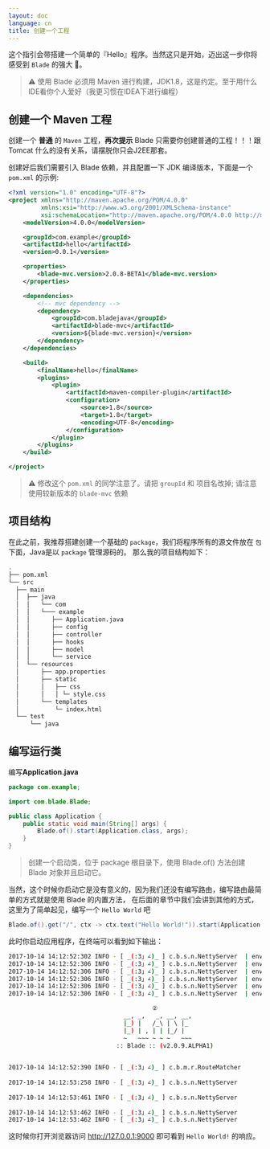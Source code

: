 ```yaml
---
layout: doc
language: cn
title: 创建一个工程
---
```



这个指引会带搭建一个简单的『Hello』程序。当然这只是开始，迈出这一步你将感受到 `Blade` 的强大 💪。

> ⚠️ 使用 Blade 必须用 Maven 进行构建，JDK1.8，这是约定。至于用什么IDE看你个人爱好（我更习惯在IDEA下进行编程）

## 创建一个 Maven 工程

创建一个 **普通** 的 `Maven` 工程，**再次提示** Blade 只需要你创建普通的工程！！！跟 Tomcat 什么的没有关系，请摆脱你只会J2EE那套。

创建好后我们需要引入 Blade 依赖，并且配置一下 JDK 编译版本，下面是一个 `pom.xml` 的示例:

```xml
<?xml version="1.0" encoding="UTF-8"?>
<project xmlns="http://maven.apache.org/POM/4.0.0"
         xmlns:xsi="http://www.w3.org/2001/XMLSchema-instance"
         xsi:schemaLocation="http://maven.apache.org/POM/4.0.0 http://maven.apache.org/xsd/maven-4.0.0.xsd">
    <modelVersion>4.0.0</modelVersion>

    <groupId>com.example</groupId>
    <artifactId>hello</artifactId>
    <version>0.0.1</version>

    <properties>
        <blade-mvc.version>2.0.8-BETA1</blade-mvc.version>
    </properties>

    <dependencies>
        <!-- mvc dependency -->
        <dependency>
            <groupId>com.bladejava</groupId>
            <artifactId>blade-mvc</artifactId>
            <version>${blade-mvc.version}</version>
        </dependency>
    </dependencies>

    <build>
        <finalName>hello</finalName>
        <plugins>
            <plugin>
                <artifactId>maven-compiler-plugin</artifactId>
                <configuration>
                    <source>1.8</source>
                    <target>1.8</target>
                    <encoding>UTF-8</encoding>
                </configuration>
            </plugin>
        </plugins>
    </build>

</project>
```

> ⚠️ 修改这个 `pom.xml` 的同学注意了。请把 `groupId` 和 项目名改掉; 请注意使用较新版本的 `blade-mvc` 依赖

## 项目结构

在此之前，我推荐搭建创建一个基础的 `package`，我们将程序所有的源文件放在 `包` 下面，Java是以 `package` 管理源码的。
那么我的项目结构如下：

```bash
.
├── pom.xml
└── src
  ├── main
  │  ├── java
  │  │   └── com
  │  │   └─── example
  │  │      ├── Application.java
  │  │      ├── config
  │  │      ├── controller
  │  │      ├── hooks
  │  │      ├── model
  │  │      └── service
  │  └── resources
  │      ├── app.properties
  │      ├── static
  │      │   ├── css
  │      │   │ └─ style.css
  │      └── templates
  │          └─ index.html
  └── test
      └── java
```

## 编写运行类

编写**Application.java**

```java
package com.example;

import com.blade.Blade;

public class Application {
    public static void main(String[] args) {
        Blade.of().start(Application.class, args);
    }
}
```

> 创建一个启动类，位于 package 根目录下，使用 Blade.of() 方法创建 Blade 对象并且启动它。

当然，这个时候你启动它是没有意义的，因为我们还没有编写路由，编写路由最简单的方式就是使用 Blade 的内置方法，
在后面的章节中我们会讲到其他的方式，这里为了简单起见，编写一个 `Hello World` 吧

```java
Blade.of().get("/", ctx -> ctx.text("Hello World!")).start(Application.class, args);
```

此时你启动应用程序，在终端可以看到如下输出：

```bash
2017-10-14 14:12:52:302 INFO - [ _(:3」∠)_ ] c.b.s.n.NettyServer  | environment.jdk.version    » 1.8.0_101
2017-10-14 14:12:52:306 INFO - [ _(:3」∠)_ ] c.b.s.n.NettyServer  | environment.user.dir       » /Users/biezhi/workspace/projects/java/hello
2017-10-14 14:12:52:306 INFO - [ _(:3」∠)_ ] c.b.s.n.NettyServer  | environment.java.io.tmpdir » /var/folders/y7/fdpr6jzx1rs6x0jmty2h6lvw0000gn/T/
2017-10-14 14:12:52:306 INFO - [ _(:3」∠)_ ] c.b.s.n.NettyServer  | environment.user.timezone  » Asia/Shanghai
2017-10-14 14:12:52:306 INFO - [ _(:3」∠)_ ] c.b.s.n.NettyServer  | environment.file.encoding  » UTF-8
2017-10-14 14:12:52:306 INFO - [ _(:3」∠)_ ] c.b.s.n.NettyServer  | environment.classpath      » /Users/biezhi/workspace/projects/java/hello/target/classes

                                        ②
							    __, _,   _, __, __,
							    |_) |   /_\ | \ |_
							    |_) | , | | |_/ |
							    ~   ~~~ ~ ~ ~   ~~~
							  :: Blade :: (v2.0.9.ALPHA1)

                                                                            ③
2017-10-14 14:12:52:390 INFO - [ _(:3」∠)_ ] c.b.m.r.RouteMatcher      | Add route GET	/
                                                                            ④
2017-10-14 14:12:53:258 INFO - [ _(:3」∠)_ ] c.b.s.n.NettyServer       | ⬢ Use NioEventLoopGroup
                                                                            ⑤
2017-10-14 14:12:53:461 INFO - [ _(:3」∠)_ ] c.b.s.n.NettyServer       | ⬢ hello initialize successfully, Time elapsed: 176 ms
                                                                            ⑥
2017-10-14 14:12:53:462 INFO - [ _(:3」∠)_ ] c.b.s.n.NettyServer       | ⬢ Blade start with 0.0.0.0:9000
2017-10-14 14:12:53:462 INFO - [ _(:3」∠)_ ] c.b.s.n.NettyServer       | ⬢ Open browser access http://127.0.0.1:9000 ⚡
```

这时候你打开浏览器访问 http://127.0.0.1:9000 即可看到 `Hello World!` 的响应。
